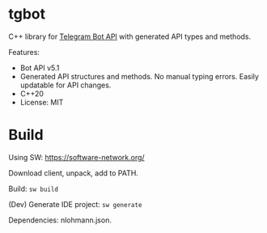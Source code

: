 # tgbot

C++ library for [Telegram Bot API](https://core.telegram.org/bots/api) with generated API types and methods.

Features:

* Bot API v5.1
* Generated API structures and methods. No manual typing errors. Easily updatable for API changes.
* C++20
* License: MIT

# Build

Using SW: https://software-network.org/

Download client, unpack, add to PATH.

Build: `sw build`

(Dev) Generate IDE project: `sw generate`

Dependencies: nlohmann.json.
